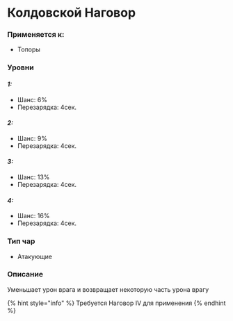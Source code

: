 # Колдовской Наговор

### Применяется к:

* Топоры

### Уровни

#### _1:_&#x20;

* Шанс: 6%
* Перезарядка:  4сек.

#### _2:_

* Шанс: 9%
* Перезарядка:  4сек.&#x20;

#### _3:_&#x20;

* Шанс: 13%
* Перезарядка:  4сек.

#### _4:_

* Шанс: 16%
* Перезарядка:  4сек.&#x20;

### Тип чар

* Атакующие

### Описание

Уменьшает урон врага и возвращает некоторую часть урона врагу&#x20;

{% hint style="info" %}
Требуется Наговор IV для применения
{% endhint %}
